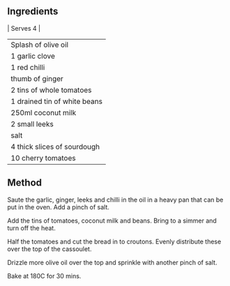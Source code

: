 ## Ingredients
| Serves 4 | 

|  | 
| --- | 
| Splash of olive oil |
| 1 garlic clove|
| 1 red chilli  |
| thumb of ginger  |
| 2 tins of whole tomatoes|
| 1 drained tin of white beans|
| 250ml coconut milk |
| 2 small leeks |
| salt|
| 4 thick slices of sourdough|
| 10 cherry tomatoes|




## Method

Saute the garlic, ginger, leeks and chilli in the oil in a heavy pan that can be put in the oven. Add a pinch of salt. 

Add the tins of tomatoes, coconut milk and beans. Bring to a simmer and turn off the heat. 

Half the tomatoes and cut the bread in to croutons. Evenly distribute these over the top of the cassoulet. 

Drizzle more olive oil over the top and sprinkle with another pinch of salt.

Bake at 180C for 30 mins. 
